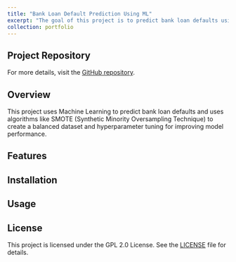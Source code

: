 ```yaml
---
title: "Bank Loan Default Prediction Using ML"
excerpt: "The goal of this project is to predict bank loan defaults using ML  models like RandomForest and XGBoost."
collection: portfolio
---
```


## Project Repository

For more details, visit the [GitHub repository](https://github.com/shrinix/python_ML/blob/master/fin-ml/elvtr/credit_risk_prediction.ipynb).

## Overview
This project uses Machine Learning to predict bank loan defaults and uses algorithms like SMOTE (Synthetic Minority Oversampling Technique) to create a balanced dataset and hyperparameter tuning for improving model performance.

## Features


## Installation


## Usage

## License

This project is licensed under the GPL 2.0 License. See the [LICENSE](https://github.com/shrinix/smart-app/blob/main/LICENSE) file for details.

